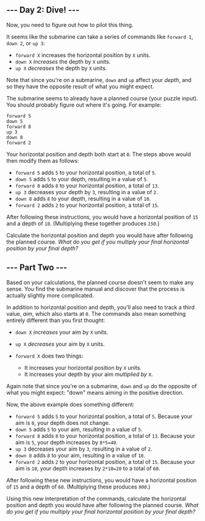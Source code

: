 ## --- Day 2: Dive! ---

Now, you need to figure out how to <span title="Tank, I need a pilot program for a B212 helicopter.">pilot this thing</span>.

It seems like the submarine can take a series of commands like `` forward 1 ``, `` down 2 ``, or `` up 3 ``:

*   `` forward X `` increases the horizontal position by `` X `` units.
*   `` down X `` _increases_ the depth by `` X `` units.
*   `` up X `` _decreases_ the depth by `` X `` units.

Note that since you're on a submarine, `` down `` and `` up `` affect your _depth_, and so they have the opposite result of what you might expect.

The submarine seems to already have a planned course (your puzzle input). You should probably figure out where it's going. For example:

    forward 5
    down 5
    forward 8
    up 3
    down 8
    forward 2

Your horizontal position and depth both start at `` 0 ``. The steps above would then modify them as follows:

*   `` forward 5 `` adds `` 5 `` to your horizontal position, a total of `` 5 ``.
*   `` down 5 `` adds `` 5 `` to your depth, resulting in a value of `` 5 ``.
*   `` forward 8 `` adds `` 8 `` to your horizontal position, a total of `` 13 ``.
*   `` up 3 `` decreases your depth by `` 3 ``, resulting in a value of `` 2 ``.
*   `` down 8 `` adds `` 8 `` to your depth, resulting in a value of `` 10 ``.
*   `` forward 2 `` adds `` 2 `` to your horizontal position, a total of `` 15 ``.

After following these instructions, you would have a horizontal position of `` 15 `` and a depth of `` 10 ``. (Multiplying these together produces <code><em>150</em></code>.)

Calculate the horizontal position and depth you would have after following the planned course. _What do you get if you multiply your final horizontal position by your final depth?_

## --- Part Two ---

Based on your calculations, the planned course doesn't seem to make any sense. You find the submarine manual and discover that the process is actually slightly more complicated.

In addition to horizontal position and depth, you'll also need to track a third value, _aim_, which also starts at `` 0 ``. The commands also mean something entirely different than you first thought:

*   `` down X `` _increases_ your aim by `` X `` units.
*   `` up X `` _decreases_ your aim by `` X `` units.
*   `` forward X `` does two things:
    
    *   It increases your horizontal position by `` X `` units.
    *   It increases your depth by your aim _multiplied by_ `` X ``.
    
    
    

Again note that since you're on a submarine, `` down `` and `` up `` do the opposite of what you might expect: "down" means aiming in the positive direction.

Now, the above example does something different:

*   `` forward 5 `` adds `` 5 `` to your horizontal position, a total of `` 5 ``. Because your aim is `` 0 ``, your depth does not change.
*   `` down 5 `` adds `` 5 `` to your aim, resulting in a value of `` 5 ``.
*   `` forward 8 `` adds `` 8 `` to your horizontal position, a total of `` 13 ``. Because your aim is `` 5 ``, your depth increases by `` 8*5=40 ``.
*   `` up 3 `` decreases your aim by `` 3 ``, resulting in a value of `` 2 ``.
*   `` down 8 `` adds `` 8 `` to your aim, resulting in a value of `` 10 ``.
*   `` forward 2 `` adds `` 2 `` to your horizontal position, a total of `` 15 ``. Because your aim is `` 10 ``, your depth increases by `` 2*10=20 `` to a total of `` 60 ``.

After following these new instructions, you would have a horizontal position of `` 15 `` and a depth of `` 60 ``. (Multiplying these produces <code><em>900</em></code>.)

Using this new interpretation of the commands, calculate the horizontal position and depth you would have after following the planned course. _What do you get if you multiply your final horizontal position by your final depth?_